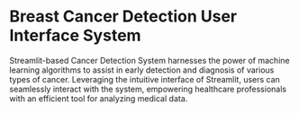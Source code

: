 # Breast Cancer Detection User Interface System

Streamlit-based Cancer Detection System harnesses the power of machine learning algorithms to assist in early detection and diagnosis of various types of cancer. Leveraging the intuitive interface of Streamlit, users can seamlessly interact with the system, empowering healthcare professionals with an efficient tool for analyzing medical data.

